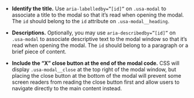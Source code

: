 - **Identify the title.** Use `aria-labelledby=”[id]”` on `.usa-modal` to associate a title to the modal so that it’s read when opening the modal. The `id` should belong to the `id` attribute on `.usa-modal__heading`.

- **Descriptions.** Optionally, you may use `aria-describedby=”[id]”` on `.usa-modal` to associate descriptive text to the modal window so that it’s read when opening the modal. The `id` should belong to a paragraph or a brief piece of content.

- **Include the “X” close button at the end of the modal code.** CSS will display `.usa-modal__close` at the top right of the modal window, but placing the close button at the bottom of the modal will prevent some screen readers from reading the close button first and allow users to navigate directly to the main content instead.
